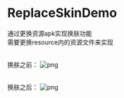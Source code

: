# ReplaceSkinDemo
通过更换资源apk实现换肤功能
<br>需要更换resource内的资源文件来实现

<br>换肤之前：
![png](https://github.com/sunzoulin/ReplaceSkinDemo/blob/master/pic/replace_before.png)

<br>换肤之后：
![png](https://github.com/sunzoulin/ReplaceSkinDemo/blob/master/pic/replace_after.png)
